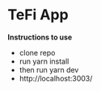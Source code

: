 # TeFi App

**Instructions to use**

- clone repo
- run yarn install
- then run yarn dev
- http://localhost:3003/
